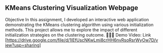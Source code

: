 ## KMeans Clustering Visualization Webpage
Objective
In this assignment, I developed an interactive web application demonstrating the KMeans clustering algorithm using various initialization methods. This project allows me to explore the impact of different initialization strategies on the clustering outcome.
👋👋👋 Demo Video: Link [https://drive.google.com/file/d/1lEfUscNKwLmi8crHH6nvRsoRsrWyOw7D/view?usp=sharing]
